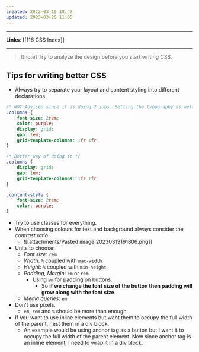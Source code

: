 ```yaml
---
created: 2023-03-19 18:47
updated: 2023-03-20 11:05
---
```

---
**Links**: [[116 CSS Index]]

---
> [!note] Try to analyze the design before you start writing CSS.

## Tips for writing better CSS
- Always try to separate your layout and content styling into different declarations

```css
/* NOT Advised since it is doing 2 jobs. Setting the typography as well as creating the layout */
.columns {
	font-size: 2rem;
	color: purple;
	display: grid;
	gap: 1em;
	grid-template-columns: 1fr 1fr
}

/* Better way of doing it */
.columns {
	display: grid;
	gap: 1em;
	grid-template-columns: 1fr 1fr
}

.content-style {
	font-size: 2rem;
	color: purple;
}
```

- Try to use classes for everything.
- When choosing colours for text and background always consider the *contrast ratio*.
	- ![[attachments/Pasted image 20230319191806.png]]
- Units to choose:
	- *Font size*: `rem`
	- *Width*: `%` coupled with `max-width`
	- *Height*: `%` coupled with `min-height`
	- *Padding, Margin*: `em` or `rem`
		- Using `em` for padding on buttons. 
			- So **if we change the font size of the button then padding will grow along with the font size**.
	- *Media queries*: `em`
- Don't use pixels. 
	- `em`, `rem` and `%` should be more than enough.
- If you want to use inline elements but want them to occupy the full width of the parent, nest them in a div block.
	- An example would be using anchor tag as a button but I want it to occupy the full width of the parent element. Now since anchor tag is an inline element, I need to wrap it in a div block.

 